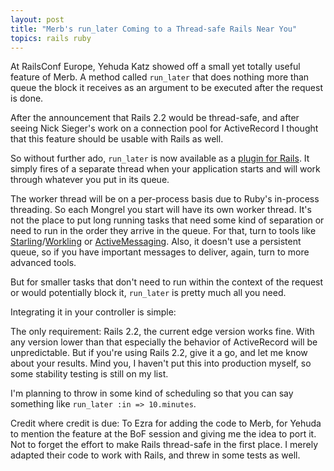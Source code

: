 ```yaml
---
layout: post
title: "Merb's run_later Coming to a Thread-safe Rails Near You"
topics: rails ruby
---
```

At RailsConf Europe, Yehuda Katz showed off a small yet totally useful feature of Merb. A method called `run_later` that does nothing more than queue the block it receives as an argument to be executed after the request is done.

After the announcement that Rails 2.2 would be thread-safe, and after seeing Nick Sieger's work on a connection pool for ActiveRecord I thought that this feature should be usable with Rails as well.

So without further ado, `run_later` is now available as a [plugin for Rails](http://github.com/mattmatt/run_later/tree/master). It simply fires of a separate thread when your application starts and will work through whatever you put in its queue.

The worker thread will be on a per-process basis due to Ruby's in-process threading. So each Mongrel you start will have its own worker thread. It's not the place to put long running tasks that need some kind of separation or need to run in the order they arrive in the queue. For that, turn to tools like [Starling](http://rubyforge.org/projects/starling/)/[Workling](http://github.com/purzelrakete/workling/tree) or [ActiveMessaging](http://code.google.com/p/activemessaging/). Also, it doesn't use a persistent queue, so if you have important messages to deliver, again, turn to more advanced tools.

But for smaller tasks that don't need to run within the context of the request or would potentially block it, `run_later` is pretty much all you need.

Integrating it in your controller is simple:

<script src="http://gist.github.com/13783.js"></script>

The only requirement: Rails 2.2, the current edge version works fine. With any version lower than that especially the behavior of ActiveRecord will be unpredictable. But if you're using Rails 2.2, give it a go, and let me know about your results. Mind you, I haven't put this into production myself, so some stability testing is still on my list.

I'm planning to throw in some kind of scheduling so that you can say something like `run_later :in => 10.minutes`.

Credit where credit is due: To Ezra for adding the code to Merb, for Yehuda to mention the feature at the BoF session and giving me the idea to port it. Not to forget the effort to make Rails thread-safe in the first place. I merely adapted their code to work with Rails, and threw in some tests as well.